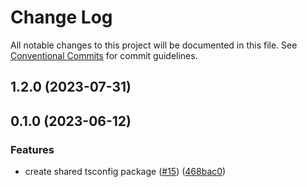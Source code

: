 # Change Log

All notable changes to this project will be documented in this file.
See [Conventional Commits](https://conventionalcommits.org) for commit guidelines.

## 1.2.0 (2023-07-31)

## 0.1.0 (2023-06-12)

### Features

* create shared tsconfig package ([#15](https://github.com/RShirohara/unified-webnovel/issues/15)) ([468bac0](https://github.com/RShirohara/unified-webnovel/commit/468bac024d3792ded8daae81668878280e1e8cc0))
